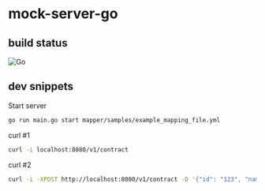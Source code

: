 # mock-server-go #

## build status ##

![Go](https://github.com/Eldius/mock-server-go/workflows/Go/badge.svg)

## dev snippets ##

Start server

```bash
go run main.go start mapper/samples/example_mapping_file.yml
```

curl #1

```bash
curl -i localhost:8080/v1/contract
```

curl #2

```bash
curl -i -XPOST http://localhost:8080/v1/contract -D '{"id": "123", "name": "test"}'
```
